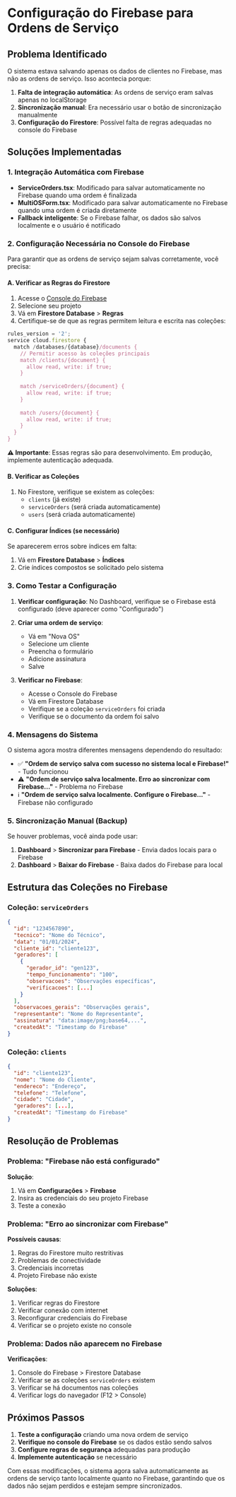 # Configuração do Firebase para Ordens de Serviço

## Problema Identificado

O sistema estava salvando apenas os dados de clientes no Firebase, mas não as ordens de serviço. Isso acontecia porque:

1. **Falta de integração automática**: As ordens de serviço eram salvas apenas no localStorage
2. **Sincronização manual**: Era necessário usar o botão de sincronização manualmente
3. **Configuração do Firestore**: Possível falta de regras adequadas no console do Firebase

## Soluções Implementadas

### 1. Integração Automática com Firebase

- **ServiceOrders.tsx**: Modificado para salvar automaticamente no Firebase quando uma ordem é finalizada
- **MultiOSForm.tsx**: Modificado para salvar automaticamente no Firebase quando uma ordem é criada diretamente
- **Fallback inteligente**: Se o Firebase falhar, os dados são salvos localmente e o usuário é notificado

### 2. Configuração Necessária no Console do Firebase

Para garantir que as ordens de serviço sejam salvas corretamente, você precisa:

#### A. Verificar as Regras do Firestore

1. Acesse o [Console do Firebase](https://console.firebase.google.com/)
2. Selecione seu projeto
3. Vá em **Firestore Database** > **Regras**
4. Certifique-se de que as regras permitem leitura e escrita nas coleções:

```javascript
rules_version = '2';
service cloud.firestore {
  match /databases/{database}/documents {
    // Permitir acesso às coleções principais
    match /clients/{document} {
      allow read, write: if true;
    }
    
    match /serviceOrders/{document} {
      allow read, write: if true;
    }
    
    match /users/{document} {
      allow read, write: if true;
    }
  }
}
```

**⚠️ Importante**: Essas regras são para desenvolvimento. Em produção, implemente autenticação adequada.

#### B. Verificar as Coleções

1. No Firestore, verifique se existem as coleções:
   - `clients` (já existe)
   - `serviceOrders` (será criada automaticamente)
   - `users` (será criada automaticamente)

#### C. Configurar Índices (se necessário)

Se aparecerem erros sobre índices em falta:

1. Vá em **Firestore Database** > **Índices**
2. Crie índices compostos se solicitado pelo sistema

### 3. Como Testar a Configuração

1. **Verificar configuração**: No Dashboard, verifique se o Firebase está configurado (deve aparecer como "Configurado")

2. **Criar uma ordem de serviço**:
   - Vá em "Nova OS"
   - Selecione um cliente
   - Preencha o formulário
   - Adicione assinatura
   - Salve

3. **Verificar no Firebase**:
   - Acesse o Console do Firebase
   - Vá em Firestore Database
   - Verifique se a coleção `serviceOrders` foi criada
   - Verifique se o documento da ordem foi salvo

### 4. Mensagens do Sistema

O sistema agora mostra diferentes mensagens dependendo do resultado:

- ✅ **"Ordem de serviço salva com sucesso no sistema local e Firebase!"** - Tudo funcionou
- ⚠️ **"Ordem de serviço salva localmente. Erro ao sincronizar com Firebase..."** - Problema no Firebase
- ℹ️ **"Ordem de serviço salva localmente. Configure o Firebase..."** - Firebase não configurado

### 5. Sincronização Manual (Backup)

Se houver problemas, você ainda pode usar:

1. **Dashboard** > **Sincronizar para Firebase** - Envia dados locais para o Firebase
2. **Dashboard** > **Baixar do Firebase** - Baixa dados do Firebase para local

## Estrutura das Coleções no Firebase

### Coleção: `serviceOrders`

```json
{
  "id": "1234567890",
  "tecnico": "Nome do Técnico",
  "data": "01/01/2024",
  "cliente_id": "cliente123",
  "geradores": [
    {
      "gerador_id": "gen123",
      "tempo_funcionamento": "100",
      "observacoes": "Observações específicas",
      "verificacoes": [...]
    }
  ],
  "observacoes_gerais": "Observações gerais",
  "representante": "Nome do Representante",
  "assinatura": "data:image/png;base64,...",
  "createdAt": "Timestamp do Firebase"
}
```

### Coleção: `clients`

```json
{
  "id": "cliente123",
  "nome": "Nome do Cliente",
  "endereco": "Endereço",
  "telefone": "Telefone",
  "cidade": "Cidade",
  "geradores": [...],
  "createdAt": "Timestamp do Firebase"
}
```

## Resolução de Problemas

### Problema: "Firebase não está configurado"

**Solução**: 
1. Vá em **Configurações** > **Firebase**
2. Insira as credenciais do seu projeto Firebase
3. Teste a conexão

### Problema: "Erro ao sincronizar com Firebase"

**Possíveis causas**:
1. Regras do Firestore muito restritivas
2. Problemas de conectividade
3. Credenciais incorretas
4. Projeto Firebase não existe

**Soluções**:
1. Verificar regras do Firestore
2. Verificar conexão com internet
3. Reconfigurar credenciais do Firebase
4. Verificar se o projeto existe no console

### Problema: Dados não aparecem no Firebase

**Verificações**:
1. Console do Firebase > Firestore Database
2. Verificar se as coleções `serviceOrders` existem
3. Verificar se há documentos nas coleções
4. Verificar logs do navegador (F12 > Console)

## Próximos Passos

1. **Teste a configuração** criando uma nova ordem de serviço
2. **Verifique no console do Firebase** se os dados estão sendo salvos
3. **Configure regras de segurança** adequadas para produção
4. **Implemente autenticação** se necessário

Com essas modificações, o sistema agora salva automaticamente as ordens de serviço tanto localmente quanto no Firebase, garantindo que os dados não sejam perdidos e estejam sempre sincronizados.